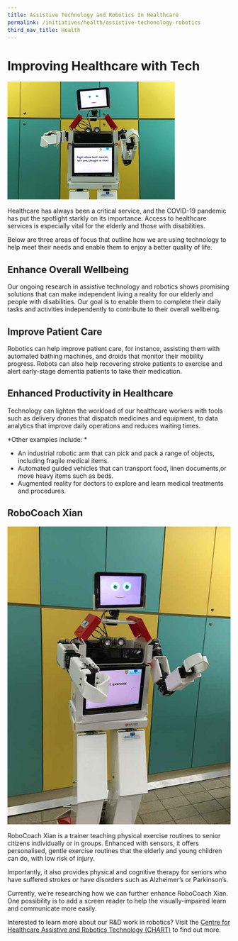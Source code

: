 ```yaml
---
title: Assistive Technology and Robotics In Healthcare
permalink: /initiatives/health/assistive-techonology-robotics
third_nav_title: Health
---
```

# Improving Healthcare with Tech

![robotics in healthcare](/images/initiatives/health-robotics.jpg)
  
Healthcare has always been a critical service, and the COVID-19 pandemic has put the spotlight starkly on its importance. Access to healthcare services is especially vital for the elderly and those with disabilities. 

Below are three areas of focus that outline how we are using technology to help meet their needs and enable them to enjoy a better quality of life.

## Enhance Overall Wellbeing
Our ongoing research in assistive technology and robotics shows promising solutions that can make independent living a reality for our elderly and people with disabilities. Our goal is to enable them to complete their daily tasks and activities independently to contribute to their overall wellbeing.

## Improve Patient Care
Robotics can help improve patient care, for instance, assisting them with automated bathing machines, and droids that monitor their mobility progress. Robots can also help recovering stroke patients to exercise and alert early-stage dementia patients to take their medication.


## Enhanced Productivity in Healthcare
Technology can lighten the workload of our healthcare workers with tools such as delivery drones that dispatch medicines and equipment, to data analytics that improve daily operations and reduces waiting times.

*Other examples include: *

* An industrial robotic arm that can pick and pack a range of objects, including fragile medical items. 
* 	Automated guided vehicles that can transport food, linen documents,or move heavy items such as beds.
* 	Augmented reality for doctors to explore and learn medical treatments and procedures.


## RoboCoach Xian

![robocoach xian](/images/initiatives/smart-nation-robocoach.jpg)

RoboCoach Xian is a trainer teaching physical exercise routines to senior citizens individually or in groups. Enhanced with sensors, it offers personalised, gentle exercise routines that the elderly and young children can do, with low risk of injury.

Importantly, it also provides physical and cognitive therapy for seniors who have suffered strokes or have disorders such as Alzheimer’s or Parkinson’s.

Currently, we’re researching how we can further enhance RoboCoach Xian. One possibility is to add a screen reader to help the visually-impaired learn and communicate more easily.

Interested to learn more about our R&D work in robotics? Visit the <a href="https://www.cgh.com.sg/chart" target="_blank">Centre for Healthcare Assistive and Robotics Technology (CHART)</a> to find out more.